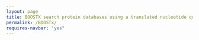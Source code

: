 ```yaml
---
layout: page
title: BOOSTX search protein databases using a translated nucleotide query
permalink: /BOOSTx/
requires-navbar: "yes"
---
```


